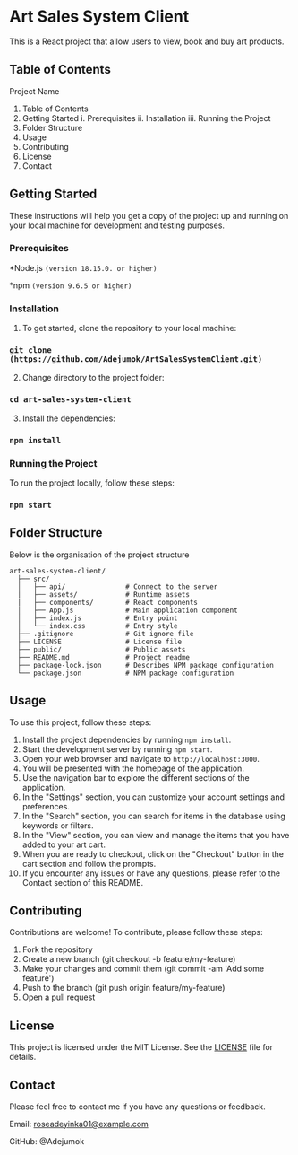 # Art Sales System Client

This is a React project that allow users to view, book and buy art products. 


## Table of Contents
Project Name
1. Table of Contents
2. Getting Started
  i. Prerequisites
  ii. Installation
  iii. Running the Project
3. Folder Structure
4. Usage
5. Contributing
6. License
7. Contact


## Getting Started
These instructions will help you get a copy of the project up and running on your local machine for development and testing purposes.


### Prerequisites
*Node.js `(version 18.15.0. or higher)`

*npm `(version 9.6.5 or higher)`


### Installation

1. To get started, clone the repository to your local machine:
### `git clone (https://github.com/Adejumok/ArtSalesSystemClient.git)`
2. Change directory to the project folder:
### `cd art-sales-system-client`
3. Install the dependencies:
### `npm install`


### Running the Project
To run the project locally, follow these steps:
### `npm start`

## Folder Structure
Below is the organisation of the project structure

```
art-sales-system-client/
  ├── src/
  │   ├── api/               # Connect to the server
  |   ├── assets/            # Runtime assets
  |   ├── components/        # React components
  │   ├── App.js             # Main application component
  │   ├── index.js           # Entry point
  │   └── index.css          # Entry style
  ├── .gitignore             # Git ignore file
  ├── LICENSE                # License file
  ├── public/                # Public assets
  ├── README.md              # Project readme
  ├── package-lock.json      # Describes NPM package configuration
  └── package.json           # NPM package configuration
```

## Usage
To use this project, follow these steps:

1. Install the project dependencies by running `npm install`.
2. Start the development server by running `npm start`.
3. Open your web browser and navigate to `http://localhost:3000`.
4. You will be presented with the homepage of the application.
5. Use the navigation bar to explore the different sections of the application.
6. In the "Settings" section, you can customize your account settings and preferences.
7. In the "Search" section, you can search for items in the database using keywords or filters.
8. In the "View" section, you can view and manage the items that you have added to your art cart.
9. When you are ready to checkout, click on the "Checkout" button in the cart section and follow the prompts.
10. If you encounter any issues or have any questions, please refer to the Contact section of this README.


## Contributing
Contributions are welcome! To contribute, please follow these steps:

1. Fork the repository
2. Create a new branch (git checkout -b feature/my-feature)
3. Make your changes and commit them (git commit -am 'Add some feature')
4. Push to the branch (git push origin feature/my-feature)
5. Open a pull request


## License
This project is licensed under the MIT License. See the [LICENSE](https://github.com/Adejumok/ArtSalesSystemClient/blob/main/LICENSE) file for details.


## Contact
Please feel free to contact me if you have any questions or feedback.

Email: roseadeyinka01@example.com

GitHub: @Adejumok
